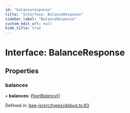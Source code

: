 ```yaml
---
id: "balanceresponse"
title: "Interface: BalanceResponse"
sidebar_label: "BalanceResponse"
custom_edit_url: null
hide_title: true
---
```


# Interface: BalanceResponse

## Properties

### balances

• **balances**: [*PeerBalance*](peerbalance.md)[]

Defined in: [bee-js/src/types/debug.ts:83](https://github.com/ethersphere/bee-js/blob/ce4d3fa/src/types/debug.ts#L83)

